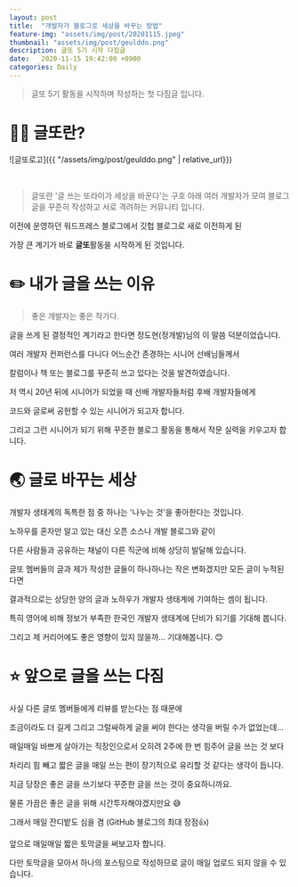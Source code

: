 ```yaml
---
layout: post
title:  "개발자가 블로그로 세상을 바꾸는 방법"
feature-img: "assets/img/post/20201115.jpeg"
thumbnail: "assets/img/post/geulddo.png"
description: 글또 5기 시작 다짐글
date:   2020-11-15 19:42:00 +0900
categories: Daily
---
```


> 글또 5기 활동을 시작하며 작성하는 첫 다짐글 입니다.

# 💁‍♂️ 글또란?

![글또로고]({{ "/assets/img/post/geulddo.png" | relative_url}})

<br>

> 글또란 '글 쓰는 또라이가 세상을 바꾼다'는 구호 아래 
> 여러 개발자가 모여 블로그 글을 꾸준히 작성하고 서로 격려하는 커뮤니티 입니다. 

이전에 운영하던 워드프레스 블로그에서 깃헙 블로그로 새로 이전하게 된 

가장 큰 계기가 바로 **글또**활동을 시작하게 된 것입니다. 

# ✏️ 내가 글을 쓰는 이유 

> 좋은 개발자는 좋은 작가다.

글을 쓰게 된 결정적인 계기라고 한다면 정도현(정개발)님의 이 말씀 덕분이었습니다. 

여러 개발자 컨퍼런스를 다니다 어느순간 존경하는 시니어 선배님들께서 

칼럼이나 책 또는 블로그를 꾸준히 쓰고 있다는 것을 발견하였습니다. 

저 역시 20년 뒤에 시니어가 되었을 때 선배 개발자들처럼 후배 개발자들에게 

코드와 글로써 공헌할 수 있는 시니어가 되고자 합니다. 

그리고 그런 시니어가 되기 위해 꾸준한 블로그 활동을 통해서 작문 실력을 키우고자 합니다. 

# 🌏 글로 바꾸는 세상

개발자 생태계의 독특한 점 중 하나는 '나누는 것'을 좋아한다는 것입니다. 

노하우를 혼자만 알고 있는 대신 오픈 소스나 개발 블로그와 같이 

다른 사람들과 공유하는 채널이 다른 직군에 비해 상당히 발달해 있습니다. 

글또 멤버들의 글과 제가 작성한 글들이 하나하나는 작은 변화겠지만 모든 글이 누적된다면

결과적으로는 상당한 양의 글과 노하우가 개발자 생태계에 기여하는 셈이 됩니다.

특히 영어에 비해 정보가 부족한 한국인 개발자 생태계에 단비가 되기를 기대해 봅니다.

그리고 제 커리어에도 좋은 영향이 있지 않을까... 기대해봅니다. 😊

# ⭐️ 앞으로 글을 쓰는 다짐

사실 다른 글또 멤버들에게 리뷰를 받는다는 점 때문에 

조금이라도 더 길게 그리고 그럴싸하게 글을 써야 한다는 생각을 버릴 수가 없었는데...

매일매일 바쁘게 살아가는 직장인으로서 오히려 2주에 한 번 힘주어 글을 쓰는 것 보다

차리리 힘 빼고 짧은 글을 매일 쓰는 편이 장기적으로 유리할 것 같다는 생각이 듭니다.

지금 당장은 좋은 글을 쓰기보다 꾸준한 글을 쓰는 것이 중요하니까요.

물론 가끔은 좋은 글을 위해 시간투자해야겠지만요 😅

그래서 매일 잔디밭도 심을 겸 (GitHub 블로그의 최대 장점👍)

앞으로 매일매일 짧은 토막글을 써보고자 합니다. 

다만 토막글을 모아서 하나의 포스팅으로 작성하므로 글이 매일 업로드 되지 않을 수 있습니다.
